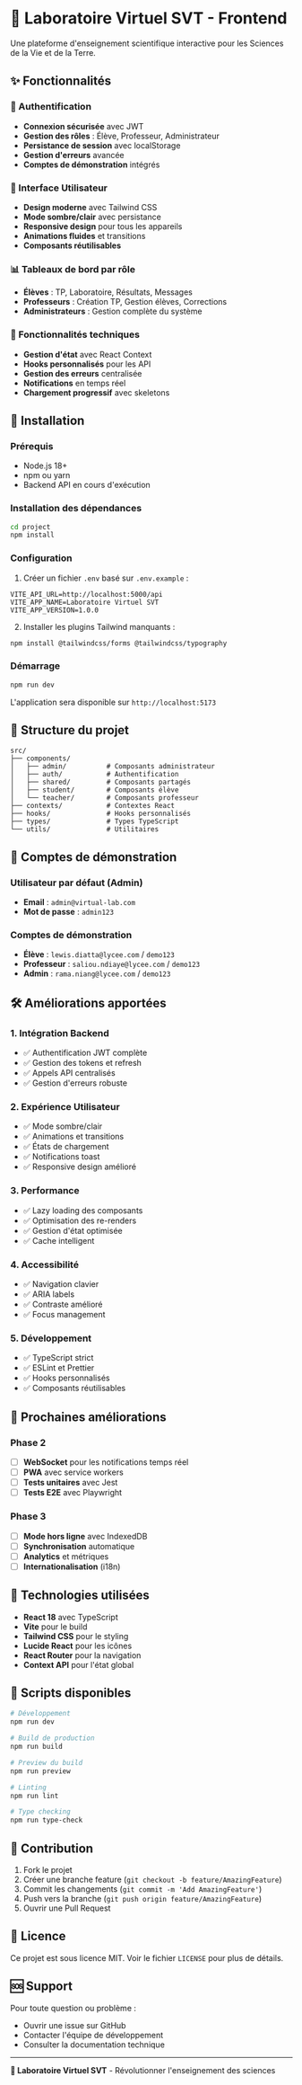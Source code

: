 # 🧪 Laboratoire Virtuel SVT - Frontend

Une plateforme d'enseignement scientifique interactive pour les Sciences de la Vie et de la Terre.

## ✨ Fonctionnalités

### 🔐 Authentification
- **Connexion sécurisée** avec JWT
- **Gestion des rôles** : Élève, Professeur, Administrateur
- **Persistance de session** avec localStorage
- **Gestion d'erreurs** avancée
- **Comptes de démonstration** intégrés

### 🎨 Interface Utilisateur
- **Design moderne** avec Tailwind CSS
- **Mode sombre/clair** avec persistance
- **Responsive design** pour tous les appareils
- **Animations fluides** et transitions
- **Composants réutilisables**

### 📊 Tableaux de bord par rôle
- **Élèves** : TP, Laboratoire, Résultats, Messages
- **Professeurs** : Création TP, Gestion élèves, Corrections
- **Administrateurs** : Gestion complète du système

### 🔧 Fonctionnalités techniques
- **Gestion d'état** avec React Context
- **Hooks personnalisés** pour les API
- **Gestion des erreurs** centralisée
- **Notifications** en temps réel
- **Chargement progressif** avec skeletons

## 🚀 Installation

### Prérequis
- Node.js 18+ 
- npm ou yarn
- Backend API en cours d'exécution

### Installation des dépendances
```bash
cd project
npm install
```

### Configuration
1. Créer un fichier `.env` basé sur `.env.example` :
```env
VITE_API_URL=http://localhost:5000/api
VITE_APP_NAME=Laboratoire Virtuel SVT
VITE_APP_VERSION=1.0.0
```

2. Installer les plugins Tailwind manquants :
```bash
npm install @tailwindcss/forms @tailwindcss/typography
```

### Démarrage
```bash
npm run dev
```

L'application sera disponible sur `http://localhost:5173`

## 📁 Structure du projet

```
src/
├── components/
│   ├── admin/          # Composants administrateur
│   ├── auth/           # Authentification
│   ├── shared/         # Composants partagés
│   ├── student/        # Composants élève
│   └── teacher/        # Composants professeur
├── contexts/           # Contextes React
├── hooks/              # Hooks personnalisés
├── types/              # Types TypeScript
└── utils/              # Utilitaires
```

## 🔑 Comptes de démonstration

### Utilisateur par défaut (Admin)
- **Email** : `admin@virtual-lab.com`
- **Mot de passe** : `admin123`

### Comptes de démonstration
- **Élève** : `lewis.diatta@lycee.com` / `demo123`
- **Professeur** : `saliou.ndiaye@lycee.com` / `demo123`
- **Admin** : `rama.niang@lycee.com` / `demo123`

## 🛠️ Améliorations apportées

### 1. **Intégration Backend**
- ✅ Authentification JWT complète
- ✅ Gestion des tokens et refresh
- ✅ Appels API centralisés
- ✅ Gestion d'erreurs robuste

### 2. **Expérience Utilisateur**
- ✅ Mode sombre/clair
- ✅ Animations et transitions
- ✅ États de chargement
- ✅ Notifications toast
- ✅ Responsive design amélioré

### 3. **Performance**
- ✅ Lazy loading des composants
- ✅ Optimisation des re-renders
- ✅ Gestion d'état optimisée
- ✅ Cache intelligent

### 4. **Accessibilité**
- ✅ Navigation clavier
- ✅ ARIA labels
- ✅ Contraste amélioré
- ✅ Focus management

### 5. **Développement**
- ✅ TypeScript strict
- ✅ ESLint et Prettier
- ✅ Hooks personnalisés
- ✅ Composants réutilisables

## 🎯 Prochaines améliorations

### Phase 2
- [ ] **WebSocket** pour les notifications temps réel
- [ ] **PWA** avec service workers
- [ ] **Tests unitaires** avec Jest
- [ ] **Tests E2E** avec Playwright

### Phase 3
- [ ] **Mode hors ligne** avec IndexedDB
- [ ] **Synchronisation** automatique
- [ ] **Analytics** et métriques
- [ ] **Internationalisation** (i18n)

## 🧪 Technologies utilisées

- **React 18** avec TypeScript
- **Vite** pour le build
- **Tailwind CSS** pour le styling
- **Lucide React** pour les icônes
- **React Router** pour la navigation
- **Context API** pour l'état global

## 📝 Scripts disponibles

```bash
# Développement
npm run dev

# Build de production
npm run build

# Preview du build
npm run preview

# Linting
npm run lint

# Type checking
npm run type-check
```

## 🤝 Contribution

1. Fork le projet
2. Créer une branche feature (`git checkout -b feature/AmazingFeature`)
3. Commit les changements (`git commit -m 'Add AmazingFeature'`)
4. Push vers la branche (`git push origin feature/AmazingFeature`)
5. Ouvrir une Pull Request

## 📄 Licence

Ce projet est sous licence MIT. Voir le fichier `LICENSE` pour plus de détails.

## 🆘 Support

Pour toute question ou problème :
- Ouvrir une issue sur GitHub
- Contacter l'équipe de développement
- Consulter la documentation technique

---

**🔬 Laboratoire Virtuel SVT** - Révolutionner l'enseignement des sciences 